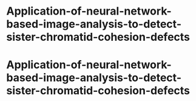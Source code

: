 # Application-of-neural-network-based-image-analysis-to-detect-sister-chromatid-cohesion-defects
# Application-of-neural-network-based-image-analysis-to-detect-sister-chromatid-cohesion-defects
